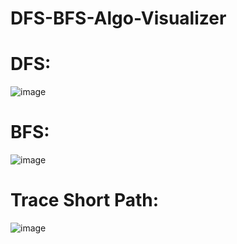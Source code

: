 # DFS-BFS-Algo-Visualizer

# DFS:
![image](https://user-images.githubusercontent.com/59776018/193600702-c9d90785-2ccf-4959-a167-7104959045bb.png)

# BFS:
![image](https://user-images.githubusercontent.com/59776018/193600661-192958e2-cff1-4392-ac63-a5d14e6353c9.png)

# Trace Short Path:
![image](https://user-images.githubusercontent.com/59776018/193600749-5df3eaca-2172-43a9-9e25-902eba676a5d.png)

